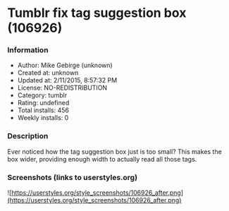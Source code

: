 # Tumblr fix tag suggestion box (106926)

### Information
- Author: Mike Gebirge (unknown)
- Created at: unknown
- Updated at: 2/11/2015, 8:57:32 PM
- License: NO-REDISTRIBUTION
- Category: tumblr
- Rating: undefined
- Total installs: 456
- Weekly installs: 0


### Description
Ever noticed how the tag suggestion box just is too small? This makes the box wider, providing enough width to actually read all those tags.


### Screenshots (links to userstyles.org)
![https://userstyles.org/style_screenshots/106926_after.png](https://userstyles.org/style_screenshots/106926_after.png)


